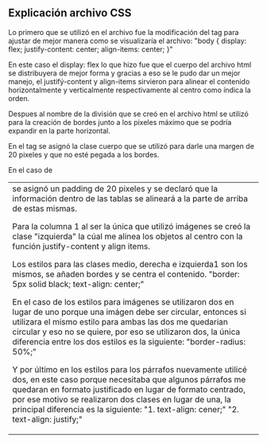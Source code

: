 ## Explicación archivo CSS

Lo primero que se utilizó en el archivo fue la modificación del tag <body> para ajustar de mejor manera como se visualizaría el archivo:
    "body {
    display: flex;
    justify-content: center;
    align-items: center;
}"

En este caso el display: flex lo que hizo fue que el cuerpo del archivo html se distribuyera de mejor forma y gracias a eso se le pudo dar un mejor manejo, el justifý-content y align-items sirvieron para alinear el contenido horizontalmente y verticalmente respectivamente al centro como índica la orden.

Despues al nombre de la división que se creó en el archivo html se utilizó para la creación de bordes junto a los pixeles máximo que se podría expandir en la parte horizontal.

En el tag <table> se asignó la clase cuerpo que se utilizó para darle una margen de 20 pixeles y que no esté pegada a los bordes.

En el caso de <td> se asignó un padding de 20 pixeles y se declaró que la información dentro de las tablas se alineará a la parte de arriba de estas mismas.

Para la columna 1 al ser la única que utilizó imágenes se creó la clase "izquierda" la cúal me alinea los objetos al centro con la función justify-content y align items.

Los estilos para las clases medio, derecha e izquierda1 son los mismos, se añaden bordes y se centra el contenido.
    "border: 5px solid black;
    text-align: center;"

En el caso de los estilos para imágenes se utilizaron dos en lugar de uno porque una imágen debe ser circular, entonces si utilizara el mismo estilo para ambas las dos me quedarian circular y eso no se quiere, por eso se utilizaron dos, la única diferencia entre los dos estilos es la siguiente:
    "border-radius: 50%;"

Y por último en los estilos para los párrafos nuevamente utilicé dos, en este caso porque necesitaba que algunos párrafos me quedaran en formato justificado en lugar de formato centrado, por ese motivo se realizaron dos clases en lugar de una, la principal diferencia es la siguiente:
    "1. text-align: cener;"
    "2. text-align: justify;"